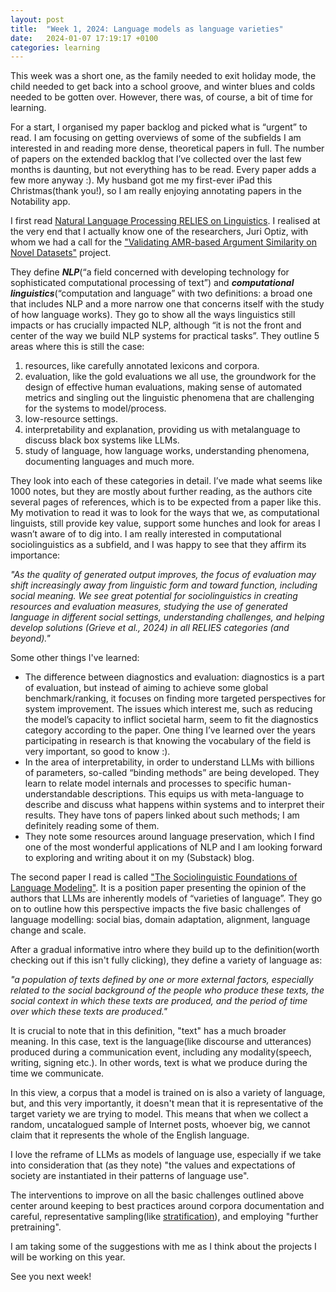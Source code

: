 ```yaml
---
layout: post
title:  "Week 1, 2024: Language models as language varieties"
date:   2024-01-07 17:19:17 +0100
categories: learning
---
```


This week was a short one, as the family needed to exit holiday mode, the child needed to get back into a school groove, and winter blues and colds needed to be gotten over. However, there was, of course, a bit of time for learning.

For a start, I organised my paper backlog and picked what is “urgent” to read. I am focusing on getting overviews of some of the subfields I am interested in and reading more dense, theoretical papers in full. The number of papers on the extended backlog that I’ve collected over the last few months is daunting, but not everything has to be read. Every paper adds a few more anyway :). My husband got me my first-ever iPad this Christmas(thank you!), so I am really enjoying annotating papers in the Notability app.

I first read [Natural Language Processing RELIES on Linguistics](https://arxiv.org/abs/2405.05966#:~:text=Large%20Language%20Models%20(LLMs)%20have,capture%20grammar%20or%20semantic%20coherence.). I realised at the very end that I actually know one of the researchers, Juri Optiz, with whom we had a call for the ["Validating AMR-based Argument Similarity on Novel Datasets"](https://github.com/TamaraAtanasoska/AMR_ArgumentSimilarity) project. 

They define ***NLP***(“a field concerned with developing technology for sophisticated computational processing of text”) and ***computational linguistics***(“computation and language” with two definitions: a broad one that includes NLP and a more narrow one that concerns itself with the study of how language works). They go to show all the ways linguistics still impacts or has crucially impacted NLP, although “it is not the front and center of the way we build NLP systems for practical tasks”. They outline 5 areas where this is still the case:
1. resources, like carefully annotated lexicons and corpora.
2. evaluation, like the gold evaluations we all use, the groundwork for the design of effective human evaluations, making sense of automated metrics and singling out the linguistic phenomena that are challenging for the systems to model/process.
3. low-resource settings.
4. interpretability and explanation, providing us with metalanguage to discuss black box systems like LLMs.
5. study of language, how language works, understanding phenomena, documenting languages and much more.

They look into each of these categories in detail. I’ve made what seems like 1000 notes, but they are mostly about further reading, as the authors cite several pages of references, which is to be expected from a paper like this. My motivation to read it was to look for the ways that we, as computational linguists, still provide key value, support some hunches and look for areas I wasn’t aware of to dig into. I am really interested in computational sociolinguistics as a subfield, and I was happy to see that they affirm its importance:

<em>"As the quality of generated output improves, the focus of evaluation may shift increasingly away from linguistic form and toward function, including social meaning. We see great potential for sociolinguistics in creating resources and evaluation measures, studying the use of generated language in different social settings, understanding challenges, and helping develop solutions (Grieve et al., 2024) in all RELIES categories (and beyond)."</em>

Some other things I've learned:
* The difference between diagnostics and evaluation: diagnostics is a part of evaluation, but instead of aiming to achieve some global benchmark/ranking, it focuses on finding more targeted perspectives for system improvement. The issues which interest me, such as reducing the model’s capacity to inflict societal harm, seem to fit the diagnostics category according to the paper. One thing I’ve learned over the years participating in research is that knowing the vocabulary of the field is very important, so good to know :).
* In the area of interpretability, in order to understand LLMs with billions of parameters, so-called “binding methods” are being developed. They learn to relate model internals and processes to specific human-understandable descriptions. This equips us with meta-language to describe and discuss what happens within systems and to interpret their results. They have tons of papers linked about such methods; I am definitely reading some of them.
* They note some resources around language preservation, which I find one of the most wonderful applications of NLP and I am looking forward to exploring and writing about it on my (Substack) blog.

The second paper I read is called ["The Sociolinguistic Foundations of Language Modeling"](https://arxiv.org/abs/2407.09241). It is a position paper presenting the opinion of the authors that LLMs are inherently models of “varieties of language”. They go on to outline how this perspective impacts the five basic challenges of language modelling: social bias, domain adaptation, alignment, language change and scale.

After a gradual informative intro where they build up to the definition(worth checking out if this isn't fully clicking), they define a variety of language as:

<em>"a population of texts defined by one or more external factors, especially related to the social background of the people who produce these texts, the social context in which these texts are produced, and the period of time over which these texts are produced."</em>

It is crucial to note that in this definition, "text" has a much broader meaning. In this case, text is the language(like discourse and utterances) produced during a communication event, including any modality(speech, writing, signing etc.). In other words, text is what we produce during the time we communicate. 

In this view, a corpus that a model is trained on is also a variety of language, but, and this very importantly, it doesn't mean that it is representative of the target variety we are trying to model. This means that when we collect a random, uncatalogued sample of Internet posts, whoever big, we cannot claim that it represents the whole of the English language. 

I love the reframe of LLMs as models of language use, especially if we take into consideration that (as they note) "the values and expectations of society are instantiated in their patterns of language use".

The interventions to improve on all the basic challenges outlined above center around keeping to best practices around corpora documentation and careful, representative sampling(like [stratification](https://en.wikipedia.org/wiki/Stratified_sampling)), and employing "further pretraining".

I am taking some of the suggestions with me as I think about the projects I will be working on this year.

See you next week!